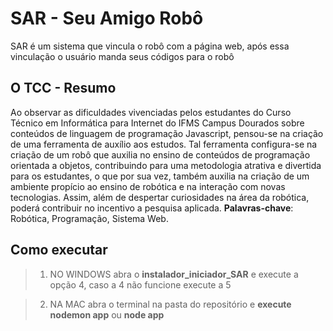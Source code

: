 # SAR - Seu Amigo Robô

SAR é um sistema que vincula o robô com a página web, após essa vinculação o usuário manda seus códigos para o robô

## O TCC - Resumo

Ao observar as dificuldades vivenciadas pelos estudantes do Curso Técnico em Informática para Internet do IFMS Campus Dourados sobre conteúdos de linguagem de programação Javascript, pensou-se na criação de uma ferramenta de auxílio aos estudos. Tal ferramenta configura-se na criação de um robô que auxilia no ensino de conteúdos de programação orientada a objetos, contribuindo para uma metodologia atrativa e divertida para os estudantes, o que por sua vez, também auxilia na criação de um ambiente propício ao ensino de robótica e na interação com novas tecnologias.  Assim, além de despertar curiosidades na área da robótica, poderá contribuir no incentivo a pesquisa aplicada.
**Palavras-chave**: Robótica, Programação, Sistema Web.

## Como executar

> 1. NO WINDOWS
abra o **instalador_iniciador_SAR** e execute a opção 4, caso a 4 não funcione execute a 5

> 2. NA MAC 
abra o terminal na pasta do repositório e **execute nodemon app** ou **node app**
